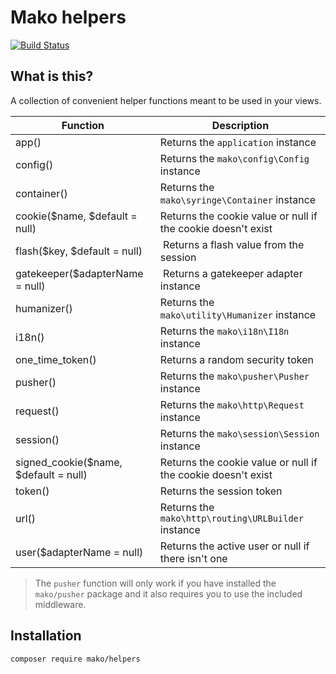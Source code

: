 # Mako helpers

[![Build Status](https://github.com/mako-framework/helpers/workflows/Tests/badge.svg)](https://github.com/mako-framework/helpers/actions?query=workflow%3ATests)

## What is this?

A collection of convenient helper functions meant to be used in your views.

| Function                              | Description                                                  |
|---------------------------------------|--------------------------------------------------------------|
| app()                                 | Returns the `application` instance                           |
| config()                              | Returns the `mako\config\Config` instance                    |
| container()                           | Returns the `mako\syringe\Container` instance                |
| cookie($name, $default = null)        | Returns the cookie value or null if the cookie doesn't exist |
| flash($key, $default = null)          | Returns a flash value from the session                       |
| gatekeeper($adapterName = null)       | Returns a gatekeeper adapter instance                        |
| humanizer()                           | Returns the `mako\utility\Humanizer` instance                |
| i18n()                                | Returns the `mako\i18n\I18n` instance                        |
| one_time_token()                      | Returns a random security token                              |
| pusher()                              | Returns the `mako\pusher\Pusher` instance                    |
| request()                             | Returns the `mako\http\Request` instance                     |
| session()                             | Returns the `mako\session\Session` instance                  |
| signed_cookie($name, $default = null) | Returns the cookie value or null if the cookie doesn't exist |
| token()                               | Returns the session token                                    |
| url()                                 | Returns the `mako\http\routing\URLBuilder` instance          |
| user($adapterName = null)             | Returns the active user or null if there isn't one           |

> The `pusher` function will only work if you have installed the `mako/pusher` package and it also requires you to use the included middleware.

## Installation

	composer require mako/helpers
